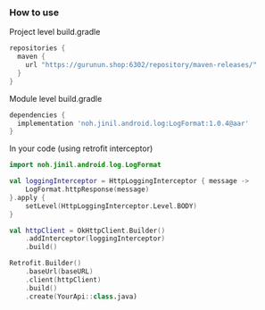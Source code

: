 ### How to use
Project level build.gradle
```groovy
repositories {
  maven {
    url "https://gurunun.shop:6302/repository/maven-releases/"
  }
}
```
Module level build.gradle
```groovy
dependencies {
  implementation 'noh.jinil.android.log:LogFormat:1.0.4@aar'
}
```
In your code (using retrofit interceptor)
```kotlin
import noh.jinil.android.log.LogFormat

val loggingInterceptor = HttpLoggingInterceptor { message ->
    LogFormat.httpResponse(message)
}.apply {
    setLevel(HttpLoggingInterceptor.Level.BODY)
}

val httpClient = OkHttpClient.Builder()
    .addInterceptor(loggingInterceptor)
    .build()

Retrofit.Builder()
    .baseUrl(baseURL)
    .client(httpClient)
    .build()
    .create(YourApi::class.java)
```
